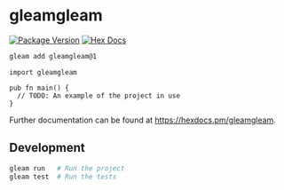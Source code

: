 # gleamgleam

[![Package Version](https://img.shields.io/hexpm/v/gleamgleam)](https://hex.pm/packages/gleamgleam)
[![Hex Docs](https://img.shields.io/badge/hex-docs-ffaff3)](https://hexdocs.pm/gleamgleam/)

```sh
gleam add gleamgleam@1
```
```gleam
import gleamgleam

pub fn main() {
  // TODO: An example of the project in use
}
```

Further documentation can be found at <https://hexdocs.pm/gleamgleam>.

## Development

```sh
gleam run   # Run the project
gleam test  # Run the tests
```
